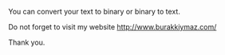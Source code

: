 You can convert your text to binary or binary to text.

Do not forget to visit my website http://www.burakkiymaz.com/

Thank you.
